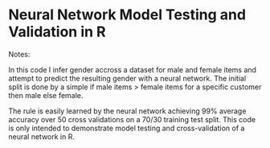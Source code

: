 # Neural Network Model Testing and Validation in R

Notes:

In this code I infer gender accross a dataset for male and female items and attempt to predict the resulting gender with a neural network. The initial split is done by a simple if male items > female items for a specific customer then male else female.

The rule is easily learned by the neural network achieving 99% average accuracy over 50 cross validations on a 70/30 training test split. This code is only intended to demonstrate model testing and cross-validation of a neural network in R.
